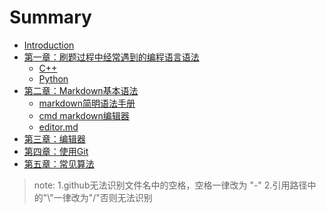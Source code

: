 # Summary

* [Introduction](README.md)
* [第一章：刷题过程中经常遇到的编程语言语法](chapter1.md)
  * [C++](chapter1/c++.md)
  * [Python](chapter1/python.md)
* [第二章：Markdown基本语法](chapter2.md)
  * [markdown简明语法手册](chapter2/md-help.md)
  * [cmd markdown编辑器](chapter2/Cmd-Markdown-编辑阅读器.md)
  * [editor.md](chapter2/md-help.md)
* [第三章：编辑器](chapter3.md)
* [第四章：使用Git](chapter4.md)
* [第五章：常见算法](chapter5.md)


> note:
>1.github无法识别文件名中的空格，空格一律改为 "-"
>2.引用路径中的"\\"一律改为"/"否则无法识别
